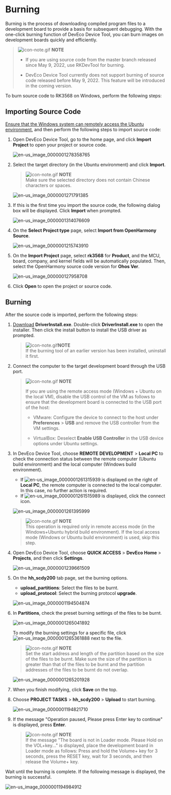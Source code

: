 # Burning


Burning is the process of downloading compiled program files to a development board to provide a basis for subsequent debugging. With the one-click burning function of DevEco Device Tool, you can burn images on development boards quickly and efficiently.


> ![icon-note.gif](public_sys-resources/icon-note.gif) **NOTE**<br/>
> - If you are using source code from the master branch released since May 9, 2022, use RKDevTool for burning.
> 
> - DevEco Device Tool currently does not support burning of source code released before May 9, 2022. This feature will be introduced in the coming version.


To burn source code to RK3568 on Windows, perform the following steps:


## Importing Source Code

[Ensure that the Windows system can remotely access the Ubuntu environment](../quick-start/quickstart-standard-env-setup.md), and then perform the following steps to import source code:

1. Open DevEco Device Tool, go to the home page, and click **Import Project** to open your project or source code.

   ![en-us_image_0000001278358765](figures/en-us_image_0000001278358765.png)

2. Select the target directory (in the Ubuntu environment) and click **Import**.

   > ![icon-note.gif](public_sys-resources/icon-note.gif) **NOTE**<br/>
   > Make sure the selected directory does not contain Chinese characters or spaces.

   ![en-us_image_0000001271791385](figures/en-us_image_0000001271791385.png)

3. If this is the first time you import the source code, the following dialog box will be displayed. Click **Import** when prompted.

   ![en-us_image_0000001314076609](figures/en-us_image_0000001314076609.png)

4. On the **Select Project type** page, select **Import from OpenHarmony Source**.

   ![en-us_image_0000001215743910](figures/en-us_image_0000001215743910.png)

5. On the **Import Project** page, select **rk3568** for **Product**, and the MCU, board, company, and kernel fields will be automatically populated. Then, select the OpenHarmony source code version for **Ohos Ver**.

   ![en-us_image_000000127958708](figures/en-us_image_000000127958708.png)

6. Click **Open** to open the project or source code.


## Burning

After the source code is imported, perform the following steps:

1. [Download](https://gitee.com/hihope_iot/docs/blob/master/HiHope_DAYU200/%E7%83%A7%E5%86%99%E5%B7%A5%E5%85%B7%E5%8F%8A%E6%8C%87%E5%8D%97/windows/DriverAssitant_v5.1.1.zip) **DriverInstall.exe**. Double-click **DriverInstall.exe** to open the installer. Then click the install button to install the USB driver as prompted.

   > ![icon-note.gif](public_sys-resources/icon-note.gif)**NOTE**<br/>
   > If the burning tool of an earlier version has been installed, uninstall it first.

2. Connect the computer to the target development board through the USB port.

   > ![icon-note.gif](public_sys-resources/icon-note.gif) **NOTE**<br/>
   >
   > If you are using the remote access mode (Windows + Ubuntu on the local VM), disable the USB control of the VM as follows to ensure that the development board is connected to the USB port of the host:
   > 
   > - VMware: Configure the device to connect to the host under **Preferences** > **USB** and remove the USB controller from the VM settings.
   > 
   > - VirtualBox: Deselect **Enable USB Controller** in the USB device options under Ubuntu settings.

3. In DevEco Device Tool, choose **REMOTE DEVELOPMENT** > **Local PC** to check the connection status between the remote computer (Ubuntu build environment) and the local computer (Windows build environment).

   - If ![en-us_image_0000001261315939](figures/en-us_image_0000001261315939.png) is displayed on the right of **Local PC**, the remote computer is connected to the local computer. In this case, no further action is required.
   - If ![en-us_image_0000001261515989](figures/en-us_image_0000001261515989.png) is displayed, click the connect icon.

   ![en-us_image_0000001261395999](figures/en-us_image_0000001261395999.png)

   > ![icon-note.gif](public_sys-resources/icon-note.gif) **NOTE**<br/>
   > This operation is required only in remote access mode (in the Windows+Ubuntu hybrid build environment). If the local access mode (Windows or Ubuntu build environment) is used, skip this step.

4. Open DevEco Device Tool, choose **QUICK ACCESS** > **DevEco Home** > **Projects**, and then click **Settings**.

   ![en-us_image_0000001239661509](figures/en-us_image_0000001239661509.png)

5. On the **hh_scdy200** tab page, set the burning options.

   - **upload_partitions**: Select the files to be burnt.
   - **upload_protocol**: Select the burning protocol **upgrade**.

   ![en-us_image_0000001194504874](figures/en-us_image_0000001194504874.png)

6. In **Partitions**, check the preset burning settings of the files to be burnt.

   ![en-us_image_0000001265041892](figures/en-us_image_0000001265041892.png)

   To modify the burning settings for a specific file, click ![en-us_image_0000001265361888](figures/en-us_image_0000001265361888.png) next to the file.

   > ![icon-note.gif](public_sys-resources/icon-note.gif) **NOTE**<br/>
   > Set the start address and length of the partition based on the size of the files to be burnt. Make sure the size of the partition is greater than that of the files to be burnt and the partition addresses of the files to be burnt do not overlap.

   ![en-us_image_0000001265201928](figures/en-us_image_0000001265201928.png)

7. When you finish modifying, click **Save** on the top.

8. Choose **PROJECT TASKS** > **hh_scdy200** > **Upload** to start burning.

   ![en-us_image_0000001194821710](figures/en-us_image_0000001194821710.png)

9. If the message "Operation paused, Please press Enter key to continue" is displayed, press **Enter**.

   > ![icon-note.gif](public_sys-resources/icon-note.gif) **NOTE**<br/>If the message "The board is not in Loader mode. Please Hold on the VOL+key..." is displayed, place the development board in Loader mode as follows: Press and hold the Volume+ key for 3 seconds, press the RESET key, wait for 3 seconds, and then release the Volume+ key.
   >
   

Wait until the burning is complete. If the following message is displayed, the burning is successful.

![en-us_image_0000001194984912](figures/en-us_image_0000001194984912.png)
